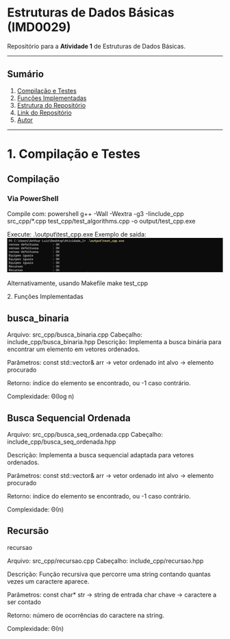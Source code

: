 # Estruturas de Dados Básicas (IMD0029)

Repositório para a **Atividade 1** de Estruturas de Dados Básicas.  

---

##  Sumário
1. [Compilação e Testes](#c1)  
2. [Funções Implementadas](#c2)  
3. [Estrutura do Repositório](#c3)  
4. [Link do Repositório](#c4)  
5. [Autor](#c5)  

---

# <a name="c1"></a>1. Compilação e Testes
## Compilação
###  Via PowerShell
Compile com:
powershell
g++ -Wall -Wextra -g3 -Iinclude_cpp src_cpp/*.cpp test_cpp/test_algorithms.cpp -o output/test_cpp.exe

Execute: 
.\output\test_cpp.exe
Exemplo de saida:
<img src="saida_terminal.png" alt="Execução dos testes" width="600">

Alternativamente, usando Makefile
make test_cpp

<a name="c2"></a>2. Funções Implementadas

## busca_binaria

Arquivo: src_cpp/busca_binaria.cpp
Cabeçalho: include_cpp/busca_binaria.hpp
Descrição: Implementa a busca binária para encontrar um elemento em vetores ordenados.

Parâmetros:
const std::vector<int>& arr → vetor ordenado
int alvo → elemento procurado

Retorno: índice do elemento se encontrado, ou -1 caso contrário.

Complexidade: Θ(log n)

## Busca Sequencial Ordenada 

Arquivo: src_cpp/busca_seq_ordenada.cpp
Cabeçalho: include_cpp/busca_seq_ordenada.hpp

Descrição: Implementa a busca sequencial adaptada para vetores ordenados.

Parâmetros:
const std::vector<int>& arr → vetor ordenado
int alvo → elemento procurado

Retorno: índice do elemento se encontrado, ou -1 caso contrário.

Complexidade: Θ(n)

## Recursão 
recursao

Arquivo: src_cpp/recursao.cpp
Cabeçalho: include_cpp/recursao.hpp

Descrição: Função recursiva que percorre uma string contando quantas vezes um caractere aparece.

Parâmetros:
const char* str → string de entrada
char chave → caractere a ser contado

Retorno: número de ocorrências do caractere na string.

Complexidade: Θ(n)
